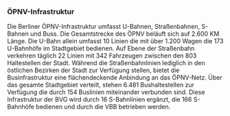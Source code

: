 ### ÖPNV-Infrastruktur
Die Berliner ÖPNV-Infrastruktur umfasst U-Bahnen, Straßenbahnen, S-Bahnen und Buss. Die Gesamtstrecke des ÖPNV beläuft
sich auf 2.600 KM Länge. Die U-Bahn allein umfasst 10 Linien die mit über 1.200 Wagen die 173 U-Bahnhöfe im Stadtgebiet 
bedienen. Auf Ebene der Straßenbahn verkehren täglich 22 Linien mit 342 Fahrzeugen zwischen den 803 Haltestellen
der Stadt. Während die Straßenbahnlinien lediglich in den östlichen Bezirken der Stadt zur Verfügung stellen, bietet 
die Businfrastruktur eine flächendeckende Anbindung an das ÖPNV-Netz. Über das gesamte Stadtgebiet verteilt, stehen
6.481 Bushaltestellen zur Verfügung die durch 154 Buslinien miteinander verbunden sind. Diese Infrastruktur der BVG 
wird durch 16 S-Bahnlinien ergänzt, die 166 S-Bahnhöfe bedienen und durch die VBB betrieben werden.